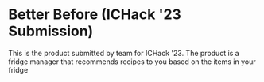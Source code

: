 # Better Before (ICHack '23 Submission)
This is the product submitted by team for ICHack '23. The product is a fridge manager that recommends recipes to you based on the items in your fridge
